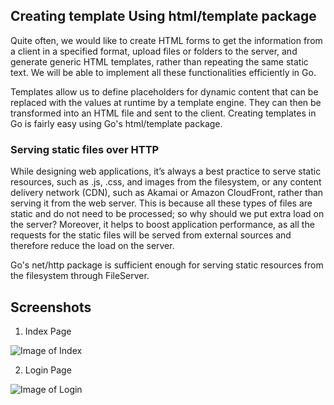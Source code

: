 
## Creating template Using html/template package

Quite often, we would like to create HTML forms to get the information from a client in a specified format, upload files or folders to the server, and generate generic HTML templates, rather than repeating the same static text. We will be able to implement all these functionalities efficiently in Go.

Templates allow us to define placeholders for dynamic content that can be replaced with the values at runtime by a template engine. They can then be transformed into an HTML file and sent to the client. Creating templates in Go is fairly easy using
Go's html/template package.

### Serving static files over HTTP

While designing web applications, it’s always a best practice to serve static resources, such as .js, .css, and images from the filesystem, or any content delivery network (CDN), such as Akamai or Amazon CloudFront, rather than serving it from the web server. This is because all these types of files are static and do not need to be processed; so why should we put extra load on the server? Moreover, it helps to boost application performance, as all the requests for the static files will be served from external sources and therefore reduce the load on the server.

Go's net/http package is sufficient enough for serving static resources from the filesystem through FileServer.

## Screenshots
1. Index Page

![Image of Index](https://github.com/manojpawar94/go-web-app-examples/blob/main/gorilla-mux-http-server-html-template/screenshot/index_page.png?raw=true)

2. Login Page

![Image of Login](https://github.com/manojpawar94/go-web-app-examples/blob/main/gorilla-mux-http-server-html-template/screenshot/login_page.png?raw=true)
